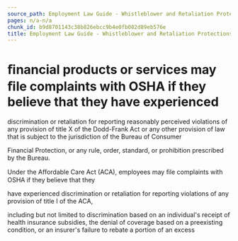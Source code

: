 ```yaml
---
source_path: Employment Law Guide - Whistleblower and Retaliation Protections.md
pages: n/a-n/a
chunk_id: b9d8701143c38b826ebcc9b4e0fb082d89eb576e
title: Employment Law Guide - Whistleblower and Retaliation Protections
---
```

# ﬁnancial products or services may ﬁle complaints with OSHA if they believe that they have experienced

discrimination or retaliation for reporting reasonably perceived violations of any provision of title X of the Dodd-Frank Act or any other provision of law that is subject to the jurisdiction of the Bureau of Consumer

Financial Protection, or any rule, order, standard, or prohibition prescribed by the Bureau.

Under the Aﬀordable Care Act (ACA), employees may ﬁle complaints with OSHA if they believe that they

have experienced discrimination or retaliation for reporting violations of any provision of title I of the ACA,

including but not limited to discrimination based on an individual's receipt of health insurance subsidies, the denial of coverage based on a preexisting condition, or an insurer's failure to rebate a portion of an excess
